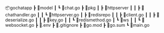 📦gochatapp
┣ 📂model
┃ ┗ 📜chat.go
┣ 📂pkg
┃ ┣ 📂httpserver
┃ ┃ ┣ 📜chathandler.go
┃ ┃ ┗ 📜httpserver.go
┃ ┣ 📂redisrepo
┃ ┃ ┣ 📜client.go
┃ ┃ ┣ 📜deserialize.go
┃ ┃ ┣ 📜key.go
┃ ┃ ┗ 📜redismethod.go
┃ ┗ 📂ws
┃ ┃ ┗ 📜websocket.go
┣ 📜.env
┣ 📜.gitignore
┣ 📜go.mod
┣ 📜go.sum
┗ 📜main.go
